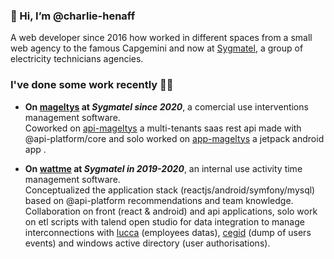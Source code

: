 ### 👋 Hi, I’m @charlie-henaff
A web developer since 2016 how worked in different spaces from a small web agency to the famous Capgemini and now at [Sygmatel](https://sygmatel.fr), a group of electricity technicians agencies.

### I've done some work recently 🧑‍💻
- <b>On [mageltys](https://www.mageltys.fr) at _Sygmatel since 2020_</b>, a comercial use interventions management software.  
  Coworked on [api-mageltys](https://api.mageltys.app/) a multi-tenants saas rest api made with @api-platform/core and 
  solo worked on [app-mageltys](https://play.google.com/store/apps/details?id=fr.techtools.techtool) a jetpack android app .  
  
 - <b>On [wattme](https://play.google.com/store/apps/details?id=fr.sygmatel.wattme) at _Sygmatel in 2019-2020_</b>, an internal use activity time management software.  
  Conceptualized the application stack (reactjs/android/symfony/mysql) based on @api-platform recommendations and team knowledge. Collaboration on front (react & android) and api applications, solo work on etl scripts with talend open studio for data integration to manage interconnections with [lucca](https://lucca.fr) (employees datas), [cegid](https://cegid.com) (dump of users events) and windows active directory (user authorisations).
